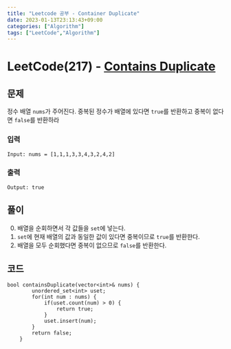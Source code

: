 ```yaml
---
title: "Leetcode 공부 - Container Duplicate"
date: 2023-01-13T23:13:43+09:00
categories: ["Algorithm"]
tags: ["LeetCode","Algorithm"]
---
```


# LeetCode(217) - [Contains Duplicate](https://leetcode.com/problems/contains-duplicate/)

## 문제
정수 배열 `nums`가 주어진다. 중복된 정수가 배열에 있다면 `true`를 반환하고 중복이 없다면 `false`를 반환하라

### 입력
```
Input: nums = [1,1,1,3,3,4,3,2,4,2]
```

### 출력
```
Output: true
```

## 풀이
0. 배열을 순회하면서 각 값들을 `set`에 넣는다.
1. `set`에 현재 배열의 값과 동일한 값이 있다면 중복이므로 `true`를 반환한다.
2. 배열을 모두 순회했다면 중복이 없으므로 `false`를 반환한다.

## 코드
```
bool containsDuplicate(vector<int>& nums) {
        unordered_set<int> uset;
        for(int num : nums) {
            if(uset.count(num) > 0) {
                return true;
            }
            uset.insert(num);
        }
        return false;
    }
```